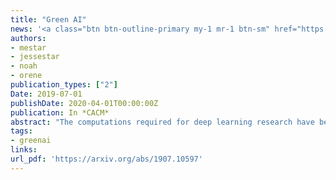 ```yaml
---
title: "Green AI"
news: '<a class="btn btn-outline-primary my-1 mr-1 btn-sm" href="https://www.nytimes.com/2019/09/26/technology/ai-computer-expense.html"  target="_blank">NYT</a> <a class="btn btn-outline-primary my-1 mr-1 btn-sm" href="https://slate.com/technology/2019/09/artificial-intelligence-climate-change-carbon-emissions-roy-schwartz.html"  target="_blank">Slate</a> <a class="btn btn-outline-primary my-1 mr-1 btn-sm" href="https://venturebeat.com/2019/07/25/researchers-propose-ways-to-measure-and-encourage-energy-efficient-ai/"  target="_blank">VentureBeat</a> <a class="btn btn-outline-primary my-1 mr-1 btn-sm" href="https://www.geekwire.com/2019/amid-rapid-rise-ai-resource-needs-ai2-campaigns-make-easier-green/"  target="_blank">GeekWire</a> <a class="btn btn-outline-primary my-1 mr-1 btn-sm" href="https://fortune.com/2019/07/30/artificial-intelligence-content-moderation/"  target="_blank">Fortune</a> <a class="btn btn-outline-primary my-1 mr-1 btn-sm" href="https://syncedreview.com/2019/07/31/greening-ai-new-ai2-initiative-promotes-model-efficiency/"  target="_blank">Synced</a> <a class="btn btn-outline-primary my-1 mr-1 btn-sm" href="https://www.technologyreview.com/f/614056/ai-research-has-an-environment-climate-toll/"  target="_blank">MIT Tech Review</a> <a class="btn btn-outline-primary my-1 mr-1 btn-sm" href="https://www.haaretz.co.il/captain/software/.premium-1.8194763"  target="_blank">Haaretz (Hebrew)</a> <a class="btn btn-outline-primary my-1 mr-1 btn-sm" href="https://www.ynet.co.il/articles/0,7340,L-5567808,00.html"  target="_blank">Ynet (Hebrew)</a>'
authors:
- mestar
- jessestar
- noah
- orene
publication_types: ["2"]
Date: 2019-07-01
publishDate: 2020-04-01T00:00:00Z
publication: In *CACM*
abstract: "The computations required for deep learning research have been doubling every few months, resulting in an estimated 300,000x increase from 2012 to 2018 [2]. These computations have a surprisingly large carbon footprint [38]. Ironically, deep learning was inspired by the human brain, which is remarkably energy efficient. Moreover, the financial cost of the computations can make it difficult for academics, students, and researchers, in particular those from emerging economies, to engage in deep learning research.<br>This position paper advocates a practical solution by making <b>efficiency</b> an evaluation criterion for research alongside accuracy and related measures. In addition, we propose reporting the financial cost or 'price tag' of developing, training, and running models to provide baselines for the investigation of increasingly efficient methods. Our goal is to make AI both greener and more inclusive---enabling any inspired undergraduate with a laptop to write high-quality research papers. <span style='color:green'>Green AI</span> is an emerging focus at the Allen Institute for AI."
tags:
- greenai
links:
url_pdf: 'https://arxiv.org/abs/1907.10597'
---
```

